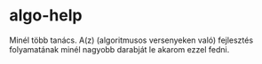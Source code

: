 # algo-help
Minél több tanács. A(z) (algoritmusos versenyeken való) fejlesztés folyamatának minél nagyobb darabját le akarom ezzel fedni.
